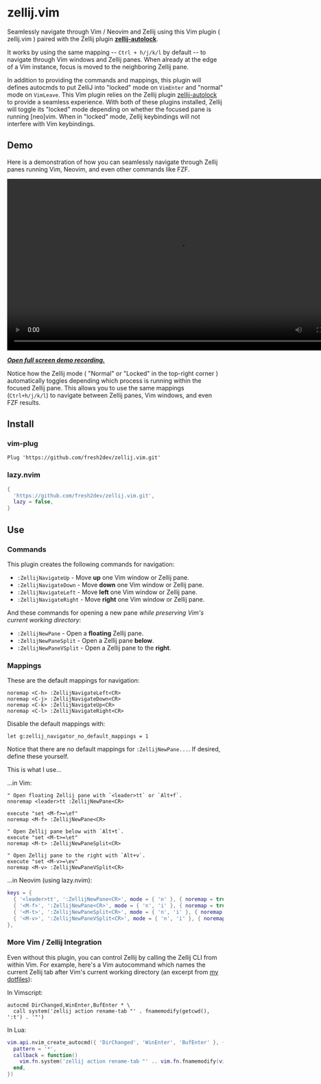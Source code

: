 # zellij.vim

Seamlessly navigate through Vim / Neovim and Zellij using this Vim plugin ( zellij.vim ) paired with the Zellij plugin [**zellij-autolock**](https://github.com/fresh2dev/zellij-autolock).

It works by using the same mapping -- `Ctrl + h/j/k/l` by default -- to navigate through Vim windows and Zellij panes. When already at the edge of a Vim instance, focus is moved to the neighboring Zellij pane.

In addition to providing the commands and mappings, this plugin will defines autocmds to put ZelliJ into "locked" mode on `VimEnter` and "normal" mode on `VimLeave`. This Vim plugin relies on the Zellij plugin [zellij-autolock](https://github.com/fresh2dev/zellij-autolock) to provide a seamless experience. With both of these plugins installed, Zellij will toggle its "locked" mode depending on whether the focused pane is running [neo]vim. When in "locked" mode, Zellij keybindings will not interfere with Vim keybindings.

## Demo

Here is a demonstration of how you can seamlessly navigate through Zellij panes running Vim, Neovim, and even other commands like FZF.

<video autoplay="false" controls="controls" style="width: 800px;">
  <source src="https://img.fresh2.dev/1716528665751_11894996682.webm" type="video/webm"/>
  <p><i>This page does not support webm video playback.</i></p>
  <p><i><a href="https://img.fresh2.dev/1716528665751_11894996682.webm" target="_blank">Click here to watch the demo recording.</a></i></p>
</video>
<p><b><i><a href="https://img.fresh2.dev/1716528665751_11894996682.webm" target="_blank">Open full screen demo recording.</a></i></b></p>

Notice how the Zellij mode ( "Normal" or "Locked" in the top-right corner ) automatically toggles depending which process is running within the focused Zellij pane. This allows you to use the same mappings (`Ctrl+h/j/k/l`) to navigate between Zellij panes, Vim windows, and even FZF results.

## Install

### vim-plug

```vim
Plug 'https://github.com/fresh2dev/zellij.vim.git'
```

### lazy.nvim

```lua
{
  'https://github.com/fresh2dev/zellij.vim.git',
  lazy = false,
}
```

## Use

### Commands

This plugin creates the following commands for navigation:

* `:ZellijNavigateUp`    - Move **up** one Vim window or Zellij pane.
* `:ZellijNavigateDown`  - Move **down** one Vim window or Zellij pane.
* `:ZellijNavigateLeft`  - Move **left** one Vim window or Zellij pane.
* `:ZellijNavigateRight` - Move **right** one Vim window or Zellij pane.

And these commands for opening a new pane *while preserving Vim's current working directory*:

* `:ZellijNewPane`       - Open a **floating** Zellij pane.
* `:ZellijNewPaneSplit`  - Open a Zellij pane **below**.
* `:ZellijNewPaneVSplit` - Open a Zellij pane to the **right**.

### Mappings

These are the default mappings for navigation:

```vim
noremap <C-h> :ZellijNavigateLeft<CR>
noremap <C-j> :ZellijNavigateDown<CR>
noremap <C-k> :ZellijNavigateUp<CR>
noremap <C-l> :ZellijNavigateRight<CR>
```

Disable the default mappings with:

```vim
let g:zellij_navigator_no_default_mappings = 1
```

Notice that there are no default mappings for `:ZellijNewPane...`. If desired, define these yourself.

This is what I use...

...in Vim:

```vim
" Open floating Zellij pane with `<leader>tt` or `Alt+f`.
nnoremap <leader>tt :ZellijNewPane<CR>

execute "set <M-f>=\ef"
noremap <M-f> :ZellijNewPane<CR>

" Open Zellij pane below with `Alt+t`.
execute "set <M-t>=\et"
noremap <M-t> :ZellijNewPaneSplit<CR>

" Open Zellij pane to the right with `Alt+v`.
execute "set <M-v>=\ev"
noremap <M-v> :ZellijNewPaneVSplit<CR>
```

...in Neovim (using lazy.nvim):

```lua
keys = {
  { '<leader>tt', ':ZellijNewPane<CR>', mode = { 'n' }, { noremap = true } },
  { '<M-f>', ':ZellijNewPane<CR>', mode = { 'n', 'i' }, { noremap = true } },
  { '<M-t>', ':ZellijNewPaneSplit<CR>', mode = { 'n', 'i' }, { noremap = true } },
  { '<M-v>', ':ZellijNewPaneVSplit<CR>', mode = { 'n', 'i' }, { noremap = true } },
},
```

### More Vim / Zellij Integration

Even without this plugin, you can control Zellij by calling the Zellij CLI from within Vim. For example, here's a Vim autocommand which names the current Zellij tab after Vim's current working directory (an excerpt from [my dotfiles](https://github.com/fresh2dev/dotfiles)):

In Vimscript:

```vim
autocmd DirChanged,WinEnter,BufEnter * \
  call system('zellij action rename-tab "' . fnamemodify(getcwd(), ':t') . '"')
```

In Lua:

```lua
vim.api.nvim_create_autocmd({ 'DirChanged', 'WinEnter', 'BufEnter' }, {
  pattern = '*',
  callback = function()
    vim.fn.system('zellij action rename-tab "' .. vim.fn.fnamemodify(vim.fn.getcwd(), ':t') .. '"')
  end,
})
```

